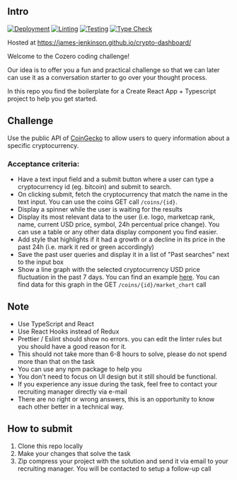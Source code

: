 ## Intro

[![Deployment](https://github.com/james-jenkinson/crypto-dashboard/actions/workflows/deployment.yml/badge.svg)](https://github.com/james-jenkinson/crypto-dashboard/actions/workflows/deployment.yml)
[![Linting](https://github.com/james-jenkinson/crypto-dashboard/actions/workflows/linting.yml/badge.svg)](https://github.com/james-jenkinson/crypto-dashboard/actions/workflows/linting.yml)
[![Testing](https://github.com/james-jenkinson/crypto-dashboard/actions/workflows/testing.yml/badge.svg)](https://github.com/james-jenkinson/crypto-dashboard/actions/workflows/testing.yml)
[![Type Check](https://github.com/james-jenkinson/crypto-dashboard/actions/workflows/typecheck.yml/badge.svg)](https://github.com/james-jenkinson/crypto-dashboard/actions/workflows/typecheck.yml)

Hosted at https://james-jenkinson.github.io/crypto-dashboard/

Welcome to the Cozero coding challenge!

Our idea is to offer you a fun and practical challenge so that we can later can use it as a conversation starter to go over your thought process.

In this repo you find the boilerplate for a Create React App + Typescript project to help you get started.

## Challenge

Use the public API of [CoinGecko](https://www.coingecko.com/en/api) to allow users to query information about a specific cryptocurrency.

### Acceptance criteria:

- Have a text input field and a submit button where a user can type a cryptocurrency id (eg. bitcoin) and submit to search.
- On clicking submit, fetch the cryptocurrency that match the name in the text input. You can use the coins GET call `/coins/{id}`.
- Display a spinner while the user is waiting for the results
- Display its most relevant data to the user (i.e. logo, marketcap rank, name, current USD price, symbol, 24h percentual price change). You can use a table or any other data display component you find easier.
- Add style that highlights if it had a growth or a decline in its price in the past 24h (i.e. mark it red or green accordingly)
- Save the past user queries and display it in a list of "Past searches" next to the input box
- Show a line graph with the selected cryptocurrency USD price fluctuation in the past 7 days. You can find an example [here](https://www.coingecko.com/en/coins/ethereum). You can find data for this graph in the GET `/coins/{id}/market_chart` call

## Note

- Use TypeScript and React
- Use React Hooks instead of Redux
- Prettier / Eslint should show no errors. you can edit the linter rules but you should have a good reason for it.
- This should not take more than 6-8 hours to solve, please do not spend more than that on the task
- You can use any npm package to help you
- You don't need to focus on UI design but it still should be functional.
- If you experience any issue during the task, feel free to contact your recruiting manager directly via e-mail
- There are no right or wrong answers, this is an opportunity to know each other better in a technical way.

## How to submit

1. Clone this repo locally
2. Make your changes that solve the task
3. Zip compress your project with the solution and send it via email to your recruiting manager. You will be contacted to setup a follow-up call
